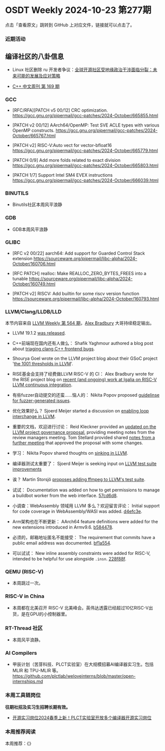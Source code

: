 # OSDT Weekly 2024-10-23 第277期

点击「查看原文」跳转到 GitHub 上对应文件，链接就可以点击了。

### 近期活动

## 编译社区的八卦信息

- Linux 社区删除 ru 开发者争议：[全球开源社区受地缘政治干涉面临分裂：未来可能的发展及应对策略](https://mp.weixin.qq.com/s/feYDJHE3j1iEq6LyNJTEqw)

- [C++ 中文周刊 第 169 期](https://mp.weixin.qq.com/s/_7L5nYSCCoBoCzPviovLSg)

### GCC

- [RFC/RFA][PATCH v5 00/12] CRC optimization.
    https://gcc.gnu.org/pipermail/gcc-patches/2024-October/665855.html

- [PATCH v2 00/12] AArch64/OpenMP: Test SVE ACLE types with various OpenMP constructs.
    https://gcc.gnu.org/pipermail/gcc-patches/2024-October/665767.html

- [PATCH v2] RISC-V:Auto vect for vector-bfloat16
    https://gcc.gnu.org/pipermail/gcc-patches/2024-October/665779.html

- [PATCH 0/9] Add more folds related to exact division
    https://gcc.gnu.org/pipermail/gcc-patches/2024-October/665803.html

- [PATCH 1/7] Support Intel SM4 EVEX instructions
    https://gcc.gnu.org/pipermail/gcc-patches/2024-October/666039.html

### BINUTILS

- Binutils社区本周风平浪静

### GDB

- GDB本周风平浪静

### GLIBC

- [RFC v2 00/22] aarch64: Add support for Guarded Control Stack extension
    https://sourceware.org/pipermail/libc-alpha/2024-October/160706.html

- [RFC PATCH] realloc: Make REALLOC_ZERO_BYTES_FREES into a tunable
    https://sourceware.org/pipermail/libc-alpha/2024-October/160749.html

- [PATCH v2] RISCV: Add builtin for some riscv version function
    https://sourceware.org/pipermail/libc-alpha/2024-October/160793.html

### LLVM/Clang/LLDB/LLD

本节内容来自 [LLVM Weekly 第 564 期](http://llvmweekly.org/issue/564)，[Alex Bradbury](https://www.linkedin.com/in/alex-bradbury/) 大哥持续稳定输出。

* LLVM 19.1.2 [was released](https://discourse.llvm.org/t/llvm-19-1-2-released/82550).

* C++前端现在国内还有人做么： Shafik Yaghmour authored a blog post about [triaging clang C++ frontend bugs](https://shafik.github.io/c++/llvm/2024/10/17/triaging-clang-fronend-bugs.html).

* Shourya Goel wrote on the LLVM project blog about their GSoC project '[the 1001 thresholds in LLVM](https://blog.llvm.org/posts/2024-08-31-the-1001-thresholds-in-llvm/)'.

* RISE基金会支持了经费做LLVM RISC-V 的 CI： Alex Bradbury wrote for the RISE project blog on [recent (and ongoing) work at Igalia on RISC-V LLVM continuous integration](https://riseproject.dev/2024/10/15/working-with-igalia-to-improve-risc-v-llvm-continuous-integration/).

* 有些fuzzer自动提交的还蛮……恼人的： Nikita Popov proposed [guidelinse for fuzzer-generated issues](https://discourse.llvm.org/t/rfc-guidelines-for-fuzzer-generated-issues/82556).

* 优化效果好么？ Sjoerd Meijer started a discussion on [enabling loop interchange in LLVM](https://discourse.llvm.org/t/enabling-loop-interchange/82589).

* 重要的文档，欢迎进行讨论： Reid Kleckner provided an [updated on the LLVM project governance proposal](https://discourse.llvm.org/t/rfc-llvm-project-governance-october-2024-update/82559), providing meeting notes from the review managers meeting. Tom Stellard provided shared [notes from a further meeting](https://discourse.llvm.org/t/review-manager-decision-for-lp0004-project-governance/82627) that approved the proposal with some changes.

* 学习： Nikita Popov shared thoughts on [sinking in LLVM](https://discourse.llvm.org/t/sinking-does-any-llvm-pass-currently-handle-load-sinking-for-invariant-loads/79643/4).

* 编译器测试太重要了： Sjoerd Meijer is seeking input on [LLVM test suite improvements](https://discourse.llvm.org/t/llvm-test-suite-improvements/82570)

* 诶？ Martin Storsjö [proposes adding ffmpeg to LLVM's test suite](https://discourse.llvm.org/t/adding-ffmpeg-in-llvm-test-suite/82575).

* 试试： Documentation was added on how to get permissions to manage a buildbot worker from the web interface.
  [57cd6d8](https://github.com/llvm/llvm-project/commit/57cd6d86340b).

* 小调查：WebAssembly 领域用 LLVM 多么？欢迎留言评论： Initial support for code coverage in WebAssembly/WASI was added.
  [d4efc3e](https://github.com/llvm/llvm-project/commit/d4efc3e097f4).

* Arm架构也在不断更新： AArch64 feature definitions were added for the new extensions introduced in Armv9.6. [b584478](https://github.com/llvm/llvm-project/commit/b584478e0068).

* 必须的，邮箱地址匿名不能接受： The requirement that commits have a public email address was documented.
  [bf1a554](https://github.com/llvm/llvm-project/commit/bf1a554312bd).

* 可以试试： New inline assembly constraints were added for RISC-V, intended to be helpful for use alongside `.insn`.
  [228f88f](https://github.com/llvm/llvm-project/commit/228f88fdc8e9).

### QEMU (RISC-V)

- 本周跳过一次。

### RISC-V in China

- 本周都在北美召开 RISC-V 北美峰会。英伟达透露已经超过10亿RISC-V出货，是在GPU的小控制器里。

### RT-Thread 社区

- 本周风平浪静。

### AI Compilers

- 甲辰计划（苦芽科技、PLCT实验室）在大规模招募AI编译器实习生。包括 MLIR 和 TPU-MLIR 等。
  https://github.com/plctlab/weloveinterns/blob/master/open-internships.md

### 本周工具链岗位

**往期社招及实习生招聘长期有效。**

- [开源实习岗位2024春季上新！PLCT实验室开放多个编译器开源实习岗位](https://mp.weixin.qq.com/s/D-l7hE2S-21NCAZsVqPzMA)

### 本周推荐阅读

本周推荐：《》
